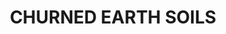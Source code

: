 ---
title: "CHURNED EARTH SOILS"
price: "1650" 
desc: "Set efekata"
img_path: "/assets/img/A.MIG-7441.jpg"
brand: AMMO
available: true
special_offer: false
new: false
soon: false
cat: "Weathering"
subcat: "wet-setovi"
subsubcat: "wet-setovi"
sifra: "A.MIG-7441"
---